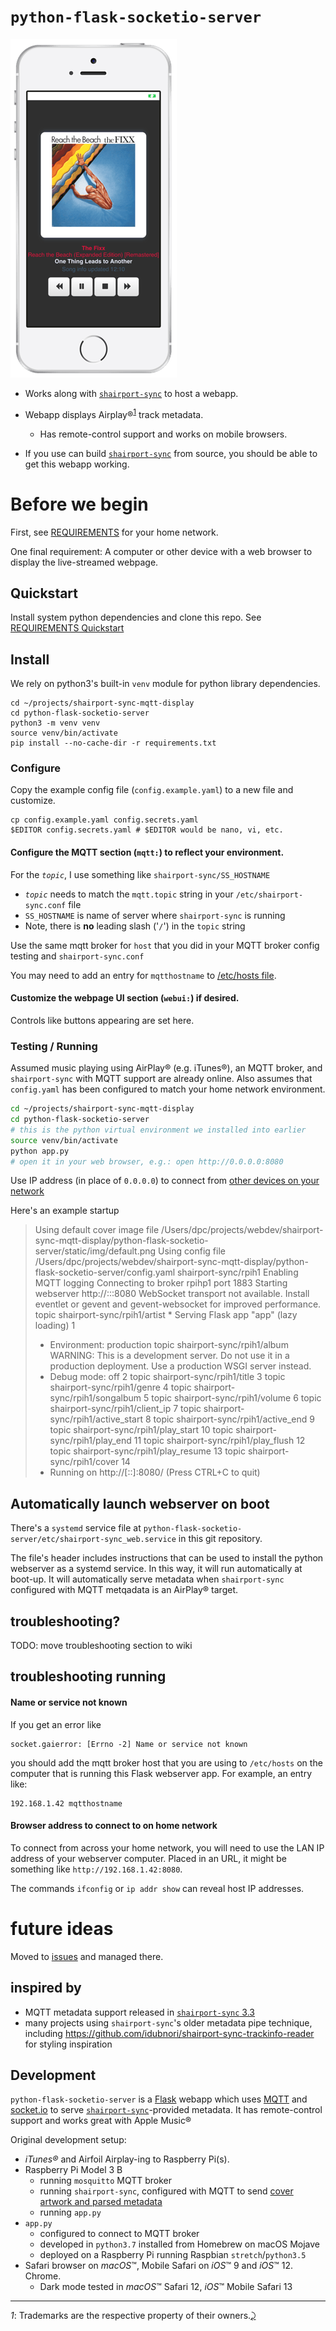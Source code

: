 `python-flask-socketio-server`
==============================

![Safari screencap - Dark mode on iPhone SE](screenshot1.png "Dark mode on iPhone SE")

-	Works along with [`shairport-sync`](https://github.com/mikebrady/shairport-sync) to host a webapp.

-	Webapp displays Airplay®<sup id="a1">[1](#f1)</sup> track metadata.

	-	Has remote-control support and works on mobile browsers.

-	If you use can build [`shairport-sync`](https://github.com/mikebrady/shairport-sync) from source, you should be able to get this webapp working.

Before we begin
===============

First, see [REQUIREMENTS](../REQUIREMENTS.md) for your home network.

One final requirement: A computer or other device with a web browser to display the live-streamed webpage.

Quickstart
----------

Install system python dependencies and clone this repo. See [REQUIREMENTS Quickstart](../REQUIREMENTS.md#quickstart)

Install
-------

We rely on python3's built-in `venv` module for python library dependencies.

```shell
cd ~/projects/shairport-sync-mqtt-display
cd python-flask-socketio-server
python3 -m venv venv
source venv/bin/activate
pip install --no-cache-dir -r requirements.txt
```

### Configure

Copy the example config file (`config.example.yaml`) to a new file and customize.

```shell
cp config.example.yaml config.secrets.yaml
$EDITOR config.secrets.yaml # $EDITOR would be nano, vi, etc.
```

#### Configure the MQTT section (`mqtt:`) to reflect your environment.

For the *`topic`*, I use something like `shairport-sync/SS_HOSTNAME`

-	*`topic`* needs to match the `mqtt.topic` string in your `/etc/shairport-sync.conf` file
-	`SS_HOSTNAME` is name of server where `shairport-sync` is running
-	Note, there is **no** leading slash ('`/`') in the `topic` string

Use the same mqtt broker for `host` that you did in your MQTT broker config testing and `shairport-sync.conf`

You may need to add an entry for `mqtthostname` to  [/etc/hosts file](#name-or-service-not-known).

#### Customize the webpage UI section (`webui:`) if desired.

Controls like buttons appearing are set here.

### Testing / Running

Assumed music playing using AirPlay® (e.g. iTunes®), an MQTT broker, and `shairport-sync` with MQTT support are already online. Also assumes that `config.yaml` has been configured to match your home network environment.

```bash
cd ~/projects/shairport-sync-mqtt-display
cd python-flask-socketio-server
# this is the python virtual environment we installed into earlier
source venv/bin/activate
python app.py
# open it in your web browser, e.g.: open http://0.0.0.0:8080
```

Use IP address (in place of `0.0.0.0`) to connect from [other devices on your network](#browser-address-to-connect-to-on-home-network)

Here's an example startup

 > Using default cover image file /Users/dpc/projects/webdev/shairport-sync-mqtt-display/python-flask-socketio-server/static/img/default.png
 > Using config file /Users/dpc/projects/webdev/shairport-sync-mqtt-display/python-flask-socketio-server/config.yaml
 > shairport-sync/rpih1
 > Enabling MQTT logging
 > Connecting to broker rpihp1 port 1883
 > Starting webserver
 >    http://:::8080
 > WebSocket transport not available. Install eventlet or gevent and gevent-websocket for improved performance.
 > topic shairport-sync/rpih1/artist  * Serving Flask app "app" (lazy loading)
 > 1
 >  * Environment: production
 > topic shairport-sync/rpih1/album    WARNING: This is a development server. Do not use it in a production deployment.
 >    Use a production WSGI server instead.
 >  * Debug mode: off
 > 2
 > topic shairport-sync/rpih1/title 3
 > topic shairport-sync/rpih1/genre 4
 > topic shairport-sync/rpih1/songalbum 5
 > topic shairport-sync/rpih1/volume 6
 > topic shairport-sync/rpih1/client_ip 7
 > topic shairport-sync/rpih1/active_start 8
 > topic shairport-sync/rpih1/active_end 9
 > topic shairport-sync/rpih1/play_start 10
 > topic shairport-sync/rpih1/play_end 11
 > topic shairport-sync/rpih1/play_flush 12
 > topic shairport-sync/rpih1/play_resume 13
 > topic shairport-sync/rpih1/cover 14
 >  * Running on http://[::]:8080/ (Press CTRL+C to quit)

Automatically launch webserver on boot
--------------------------------------

There's a `systemd` service file at `python-flask-socketio-server/etc/shairport-sync_web.service` in this git repository.

The file's header includes instructions that can be used to install the python webserver as a systemd service. In this way, it will run automatically at boot-up. It will automatically serve metadata when `shairport-sync` configured with MQTT metqadata is an AirPlay® target.

troubleshooting?
----------------

TODO: move troubleshooting section to wiki

troubleshooting running
-----------------------

#### Name or service not known

If you get an error like

```
socket.gaierror: [Errno -2] Name or service not known
```

you should add the mqtt broker host that you are using to `/etc/hosts` on the computer that is running this Flask webserver app. For example, an entry like:

```
192.168.1.42 mqtthostname
```

#### Browser address to connect to on home network

To connect from across your home network, you will need to use the LAN IP address of your webserver computer. Placed in an URL, it might be something like `http://192.168.1.42:8080`.

The commands `ifconfig` or `ip addr show` can reveal host IP addresses.

future ideas
============

Moved to [issues](https://github.com/idcrook/shairport-sync-mqtt-display/issues) and managed there.

inspired by
-----------

-	MQTT metadata support released in [`shairport-sync` 3.3](https://github.com/mikebrady/shairport-sync/releases/tag/3.3)
-	many projects using `shairport-sync`'s older metadata pipe technique, including https://github.com/idubnori/shairport-sync-trackinfo-reader for styling inspiration

Development
-----------

`python-flask-socketio-server` is a [Flask](http://flask.pocoo.org) webapp which uses [MQTT](https://www.eclipse.org/paho/clients/python/) and [socket.io](https://github.com/miguelgrinberg/Flask-SocketIO) to serve [`shairport-sync`](https://github.com/mikebrady/shairport-sync)-provided metadata. It has remote-control support and works great with Apple Music®

Original development setup:

-	*iTunes®* and Airfoil Airplay-ing to Raspberry Pi(s).
-	Raspberry Pi Model 3 B
	-	running `mosquitto` MQTT broker
	-	running `shairport-sync`, configured with MQTT to send [cover artwork and parsed metadata](https://github.com/idcrook/shairport-sync-mqtt-display/wiki/Build-shairport-sync-with-MQTT-support#salient-pieces-of-a-working-config-file)
	-	running `app.py`
-	`app.py`
	-	configured to connect to MQTT broker
	-	developed in `python3.7` installed from Homebrew on macOS Mojave
	-	deployed on a Raspberry Pi running Raspbian `stretch`/`python3.5`
-	Safari browser on *macOS*™, Mobile Safari on *iOS*™ 9 and *iOS*™ 12. Chrome.
	-	Dark mode tested in *macOS*™ Safari 12, *iOS*™ Mobile Safari 13

---

<i id="f1">1</i>: Trademarks are the respective property of their owners.[⤸](#a1)
